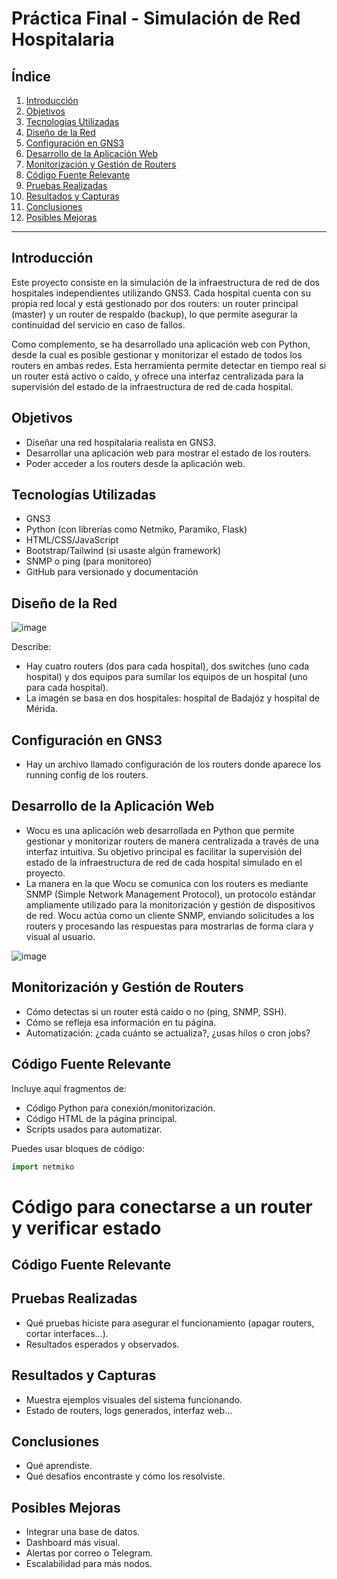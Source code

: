 # Práctica Final - Simulación de Red Hospitalaria

## Índice

1. [Introducción](#introducción)
2. [Objetivos](#objetivos)
3. [Tecnologías Utilizadas](#tecnologías-utilizadas)
4. [Diseño de la Red](#diseño-de-la-red)
5. [Configuración en GNS3](#configuración-en-gns3)
6. [Desarrollo de la Aplicación Web](#desarrollo-de-la-aplicación-web)
7. [Monitorización y Gestión de Routers](#monitorización-y-gestión-de-routers)
8. [Código Fuente Relevante](#código-fuente-relevante)
9. [Pruebas Realizadas](#pruebas-realizadas)
10. [Resultados y Capturas](#resultados-y-capturas)
11. [Conclusiones](#conclusiones)
12. [Posibles Mejoras](#posibles-mejoras)

---

## Introducción

Este proyecto consiste en la simulación de la infraestructura de red de dos hospitales independientes utilizando GNS3. Cada hospital cuenta con su propia red local y está gestionado por dos routers: un router principal (master) y un router de respaldo (backup), lo que permite asegurar la continuidad del servicio en caso de fallos.

Como complemento, se ha desarrollado una aplicación web con Python, desde la cual es posible gestionar y monitorizar el estado de todos los routers en ambas redes. Esta herramienta permite detectar en tiempo real si un router está activo o caído, y ofrece una interfaz centralizada para la supervisión del estado de la infraestructura de red de cada hospital.

## Objetivos

- Diseñar una red hospitalaria realista en GNS3.
- Desarrollar una aplicación web para mostrar el estado de los routers.
- Poder acceder a los routers desde la aplicación web.

## Tecnologías Utilizadas

- GNS3
- Python (con librerías como Netmiko, Paramiko, Flask)
- HTML/CSS/JavaScript
- Bootstrap/Tailwind (si usaste algún framework)
- SNMP o ping (para monitoreo)
- GitHub para versionado y documentación

## Diseño de la Red

![image](https://github.com/user-attachments/assets/c414bddf-c0a9-4e68-9ddf-15173d80badf)

Describe:
- Hay cuatro routers (dos para cada hospital), dos switches (uno cada hospital) y dos equipos para sumilar los equipos de un hospital (uno para cada hospital).
- La imagén se basa en dos hospitales: hospital de Badajóz y hospital de Mérida.

## Configuración en GNS3

- Hay un archivo llamado configuración de los routers donde aparece los running config de los routers.

## Desarrollo de la Aplicación Web

- Wocu es una aplicación web desarrollada en Python que permite gestionar y monitorizar routers de manera centralizada a través de una interfaz intuitiva. Su objetivo principal es facilitar la supervisión del estado de la infraestructura de red de cada hospital simulado en el proyecto.
- La manera en la que Wocu se comunica con los routers es mediante SNMP (Simple Network Management Protocol), un protocolo estándar ampliamente utilizado para la monitorización y gestión de dispositivos de red. Wocu actúa como un cliente SNMP, enviando solicitudes a los routers y procesando las respuestas para mostrarlas de forma clara y visual al usuario.

![image](https://github.com/user-attachments/assets/72babb21-1821-4d04-a8b3-8bdcff004b3c)


## Monitorización y Gestión de Routers

- Cómo detectas si un router está caído o no (ping, SNMP, SSH).
- Cómo se refleja esa información en tu página.
- Automatización: ¿cada cuánto se actualiza?, ¿usas hilos o cron jobs?

## Código Fuente Relevante

Incluye aquí fragmentos de:
- Código Python para conexión/monitorización.
- Código HTML de la página principal.
- Scripts usados para automatizar.

Puedes usar bloques de código:

```python
import netmiko
```
# Código para conectarse a un router y verificar estado

## Código Fuente Relevante

## Pruebas Realizadas

- Qué pruebas hiciste para asegurar el funcionamiento (apagar routers, cortar interfaces...).
- Resultados esperados y observados.

## Resultados y Capturas

- Muestra ejemplos visuales del sistema funcionando.
- Estado de routers, logs generados, interfaz web...

## Conclusiones

- Qué aprendiste.
- Qué desafíos encontraste y cómo los resolviste.

## Posibles Mejoras

- Integrar una base de datos.
- Dashboard más visual.
- Alertas por correo o Telegram.
- Escalabilidad para más nodos.
